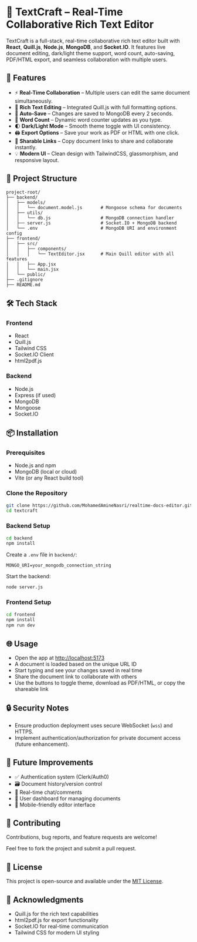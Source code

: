 # 📝 TextCraft – Real-Time Collaborative Rich Text Editor

TextCraft is a full-stack, real-time collaborative rich text editor built with **React**, **Quill.js**, **Node.js**, **MongoDB**, and **Socket.IO**. It features live document editing, dark/light theme support, word count, auto-saving, PDF/HTML export, and seamless collaboration with multiple users.

## 🚀 Features

- ⚡ **Real-Time Collaboration** – Multiple users can edit the same document simultaneously.
- 📄 **Rich Text Editing** – Integrated Quill.js with full formatting options.
- 💾 **Auto-Save** – Changes are saved to MongoDB every 2 seconds.
- 🧠 **Word Count** – Dynamic word counter updates as you type.
- 🌓 **Dark/Light Mode** – Smooth theme toggle with UI consistency.
- 🖨️ **Export Options** – Save your work as PDF or HTML with one click.
- 🔗 **Sharable Links** – Copy document links to share and collaborate instantly.
- 💡 **Modern UI** – Clean design with TailwindCSS, glassmorphism, and responsive layout.

## 📂 Project Structure

```
project-root/
├── backend/
│   ├── models/
│   │   └── document.model.js       # Mongoose schema for documents
│   ├── utils/
│   │   └── db.js                   # MongoDB connection handler
│   ├── server.js                   # Socket.IO + MongoDB backend
│   └── .env                        # MongoDB URI and environment config
├── frontend/
│   ├── src/
│   │   ├── components/
│   │   │   └── TextEditor.jsx      # Main Quill editor with all features
│   │   ├── App.jsx
│   │   └── main.jsx
│   └── public/
├── .gitignore
├── README.md
```

## 🛠️ Tech Stack

### Frontend
- React
- Quill.js
- Tailwind CSS
- Socket.IO Client
- html2pdf.js

### Backend
- Node.js
- Express (if used)
- MongoDB
- Mongoose
- Socket.IO

## 📦 Installation

### Prerequisites
- Node.js and npm
- MongoDB (local or cloud)
- Vite (or any React build tool)

### Clone the Repository
```bash
git clone https://github.com/MohamedAmineNasri/realtime-docs-editor.git
cd textcraft
```

### Backend Setup
```bash
cd backend
npm install
```

Create a `.env` file in `backend/`:
```env
MONGO_URI=your_mongodb_connection_string
```

Start the backend:
```bash
node server.js
```

### Frontend Setup
```bash
cd frontend
npm install
npm run dev
```

## 🌐 Usage

- Open the app at [http://localhost:5173](http://localhost:5173)
- A document is loaded based on the unique URL ID
- Start typing and see your changes saved in real time
- Share the document link to collaborate with others
- Use the buttons to toggle theme, download as PDF/HTML, or copy the shareable link

## 🔒 Security Notes

- Ensure production deployment uses secure WebSocket (`wss`) and HTTPS.
- Implement authentication/authorization for private document access (future enhancement).

## 🧩 Future Improvements

- ✅ Authentication system (Clerk/Auth0)
- 🗃️ Document history/version control
- 💬 Real-time chat/comments
- 📂 User dashboard for managing documents
- 📱 Mobile-friendly editor interface

## 🤝 Contributing

Contributions, bug reports, and feature requests are welcome!

Feel free to fork the project and submit a pull request.

## 📄 License

This project is open-source and available under the [MIT License](https://opensource.org/licenses/MIT).

## 🙌 Acknowledgments

- Quill.js for the rich text capabilities
- html2pdf.js for export functionality
- Socket.IO for real-time communication
- Tailwind CSS for modern UI styling